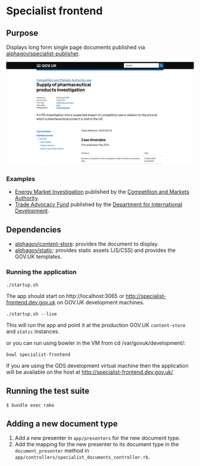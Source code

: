# Specialist frontend

## Purpose

Displays long form single page documents published via
[alphagov/specialist-publisher].

![Specialist frontend screenshot](https://raw.githubusercontent.com/alphagov/specialist-frontend/master/docs/assets/page-screenshot.png)

[alphagov/specialist-publisher]: https://github.com/alphagov/specialist-publisher

### Examples

* [Energy Market Investigation] published by the
  [Competition and Markets Authority].
* [Trade Advocacy Fund] published by the
  [Department for International Development].

[Energy Market Investigation]: https://www.gov.uk/cma-cases/energy-market-investigation
[Competition and Markets Authority]: https://www.gov.uk/government/organisations/competition-and-markets-authority
[Trade Advocacy Fund]: https://www.gov.uk/international-development-funding/trade-advocacy-fund
[Department for International Development]: https://www.gov.uk/government/organisations/department-for-international-development

## Dependencies

* [alphagov/content-store]: provides the document to display.
* [alphagov/static]: provides static assets (JS/CSS) and provides the GOV.UK
  templates.

[alphagov/static]: https://github.com/alphagov/static
[alphagov/content-store]: https://github.com/alphagov/content-store

### Running the application

```
./startup.sh
```

The app should start on http://localhost:3065 or
http://specialist-frontend.dev.gov.uk on GOV.UK development machines.

```
./startup.sh --live
```

This will run the app and point it at the production GOV.UK `content-store` and `static` instances.


or you can run using bowler in the VM from cd /var/govuk/development/:

```
bowl specialist-frontend
```

If you are using the GDS development virtual machine then the application will
be available on the host at http://specialist-frontend.dev.gov.uk/

## Running the test suite

```
$ bundle exec rake
```

## Adding a new document type

1. Add a new presenter in `app/presenters` for the new document type.
2. Add the mapping for the new presenter to its document type in the
   `document_presenter` method in
   `app/controllers/specialist_documents_controller.rb`.
